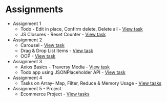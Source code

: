 # Assignments

- Assignment 1
  - Todo - Edit in place, Confirm delete, Delete all - [View task](https://github.com/ceotcr/bits-training/tree/main/Todo)
  - JS Closures - Reset Counter - [View task](https://github.com/ceotcr/bits-training/tree/main/Mini-tasks/closures)
- Assignment 2
  - Carousel - [View task](https://github.com/ceotcr/bits-training/tree/main/Assignment2/Caraousel)
  - Drag & Drop List Items - [View task](https://github.com/ceotcr/bits-training/tree/main/Assignment2/DND-List-Items)
  - OOP - [View task](https://github.com/ceotcr/bits-training/tree/main/Assignment2/OOPs)
- Assignment 3
  - Axios Basics - Traversy Media - [View task](https://github.com/ceotcr/bits-training/tree/main/Assignment3/AxiosVideoFollow)
  - Todo app using JSONPlaceholder API - [View task](https://github.com/ceotcr/bits-training/tree/main/Assignment3/ToDoWithAPI)
- Assignment 4
  - Tasks on Array- Map, Filter, Reduce & Memory Usage - [View tasks](https://github.com/ceotcr/bits-training/tree/main/Assignment4)
- Assignment 5 - Project
  - Ecommerce Project - [View tasks](https://github.com/ceotcr/bits-training/tree/main/Ecommerce)
